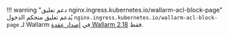 !!! warning "دعم تعليق nginx.ingress.kubernetes.io/wallarm-acl-block-page"
    يُدعم تعليق متحكم الدخول `nginx.ingress.kubernetes.io/wallarm-acl-block-page` لـ Wallarm في [إصدار عقدة Wallarm 2.18](/admin-en/configuration-guides/configure-block-page-and-code/) فقط.